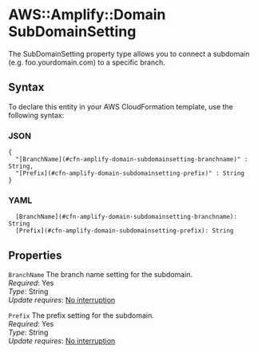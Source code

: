 # AWS::Amplify::Domain SubDomainSetting<a name="aws-properties-amplify-domain-subdomainsetting"></a>

 The SubDomainSetting property type allows you to connect a subdomain \(e\.g\. foo\.yourdomain\.com\) to a specific branch\. 

## Syntax<a name="aws-properties-amplify-domain-subdomainsetting-syntax"></a>

To declare this entity in your AWS CloudFormation template, use the following syntax:

### JSON<a name="aws-properties-amplify-domain-subdomainsetting-syntax.json"></a>

```
{
  "[BranchName](#cfn-amplify-domain-subdomainsetting-branchname)" : String,
  "[Prefix](#cfn-amplify-domain-subdomainsetting-prefix)" : String
}
```

### YAML<a name="aws-properties-amplify-domain-subdomainsetting-syntax.yaml"></a>

```
  [BranchName](#cfn-amplify-domain-subdomainsetting-branchname): String
  [Prefix](#cfn-amplify-domain-subdomainsetting-prefix): String
```

## Properties<a name="aws-properties-amplify-domain-subdomainsetting-properties"></a>

`BranchName`  <a name="cfn-amplify-domain-subdomainsetting-branchname"></a>
 The branch name setting for the subdomain\.   
*Required*: Yes  
*Type*: String  
*Update requires*: [No interruption](https://docs.aws.amazon.com/AWSCloudFormation/latest/UserGuide/using-cfn-updating-stacks-update-behaviors.html#update-no-interrupt)

`Prefix`  <a name="cfn-amplify-domain-subdomainsetting-prefix"></a>
 The prefix setting for the subdomain\.   
*Required*: Yes  
*Type*: String  
*Update requires*: [No interruption](https://docs.aws.amazon.com/AWSCloudFormation/latest/UserGuide/using-cfn-updating-stacks-update-behaviors.html#update-no-interrupt)